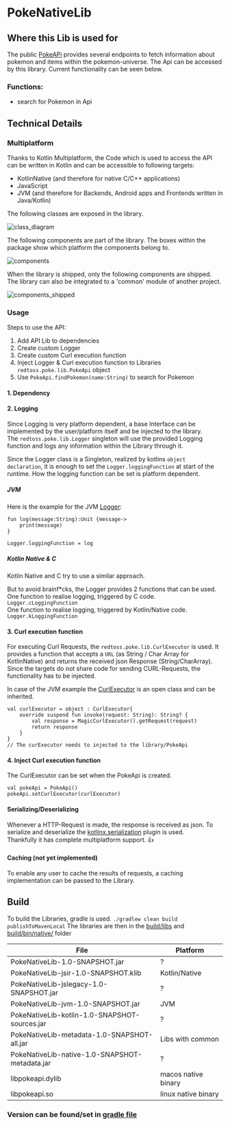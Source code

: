 # PokeNativeLib
## Where this Lib is used for
The public [PokeAPi](https://pokeapi.co/) provides several endpoints to fetch information about pokemon and items within the pokemon-universe.
The Api can be accessed by this library. Current functionality can be seen below.

### Functions:
- search for Pokemon in Api

## Technical Details
### Multiplatform
Thanks to Kotlin Multiplatform, the Code which is used to access the API can be written in Kotlin and can be accessible to following targets:
- KotlinNative (and therefore for native C/C++ applications)
- JavaScript
- JVM (and therefore for Backends, Android apps and Frontends written in Java/Kotlin)

The following classes are exposed in the library.

![class_diagram](doc/Class_overview.puml)

The following components are part of the library. The boxes within the package show which platform the components belong to.

![components](doc/Component.puml)

When the library is shipped, only the following components are shipped. The library can also be integrated to a 'common' module of another project.

![components_shipped](doc/Component_shipped.puml)


### Usage
Steps to use the API:
1. Add API Lib to dependencies
2. Create custom Logger
3. Create custom Curl execution function
4. Inject Logger & Curl execution function to Libraries `redtoss.poke.lib.PokeApi` object
5. Use `PokeApi.findPokemon(name:String)` to search for Pokemon
#### 1. Dependency

#### 2. Logging
Since Logging is very platform dependent, a base Interface can be implemented by the user/platform itself and be injected to the library.  
The `redtoss.poke.lib.Logger` singleton will use the provided Logging function and logs any information within the Library through it.

Since the Logger class is a Singleton, realized by kotlins `object declaration`,
it is enough to set the `Logger.loggingFunction` at start of the runtime.
How the logging function can be set is platform dependent. 

##### JVM
Here is the example for the JVM [Logger](/src/jvmMain/kotlin/redtoss/poke/lib/Logger.kt):

```
fun log(message:String):Unit {message->
    print(message)
} 

Logger.loggingFunction = log
```


##### Kotlin Native & C
Kotlin Native and C try to use a similar approach.

But to avoid brainf*cks, the Logger provides 2 functions that can be used.  
One function to realise logging, triggered by C code. `Logger.cLoggingFunction`  
One function to realise logging, triggered by Kotlin/Native code. `Logger.kLoggingFunction`

#### 3. Curl execution function
For executing Curl Requests, the `redtoss.poke.lib.CurlExecutor` is used. It provides a function that accepts a `URL` (as String / Char Array for KotlinNative) and returns the received json Response (String/CharArray).
Since the targets do not share code for sending CURL-Requests, the functionality has to be injected.

In case of the JVM example the [CurlExecutor](src/jvmMain/kotlin/redtoss/poke/lib/CurlExecutor.kt) is an open class and can be inherited.

```
val curlExecutor = object : CurlExecutor{
    override suspend fun invoke(request: String): String? {
        val response = MagicCurlExecutor().getRequest(request)
        return response
    }
}
// The curExecutor needs to injected to the library/PokeApi
```

#### 4. Inject Curl execution function
The CurlExecutor can be set when the PokeApi is created.

```
val pokeApi = PokeApi()
pokeApi.setCurlExecutor(curlExecutor)
```

#### Serializing/Deserializing
Whenever a HTTP-Request is made, the response is received as json.
To serialize and deserialize the [kotlinx.serialization](https://github.com/Kotlin/kotlinx.serialization) plugin is used.  
Thankfully it has complete multiplatform support. :+1:

#### Caching (not yet implemented)
To enable any user to cache the results of requests, a caching implementation can be passed to the Library.

## Build
To build the Libraries, gradle is used.
`./gradlew clean build publishToMavenLocal`
The libraries are then in the [build/libs](build/libs) and [build/bin/native/](build/bin/native/) folder

| File      | Platform            |
|-----------|---------------------|
| PokeNativeLib-1.0-SNAPSHOT.jar | ?                   |
| PokeNativeLib-jsir-1.0-SNAPSHOT.klib | Kotlin/Native       |
| PokeNativeLib-jslegacy-1.0-SNAPSHOT.jar | ?                   |
| PokeNativeLib-jvm-1.0-SNAPSHOT.jar | JVM                 |
| PokeNativeLib-kotlin-1.0-SNAPSHOT-sources.jar | ?                   |
| PokeNativeLib-metadata-1.0-SNAPSHOT-all.jar | Libs with common    |
| PokeNativeLib-native-1.0-SNAPSHOT-metadata.jar | ?                   |
| libpokeapi.dylib                               | macos native binary |
| libpokeapi.so                                  | linux native binary |

### Version can be found/set in [gradle file](build.gradle.kts)